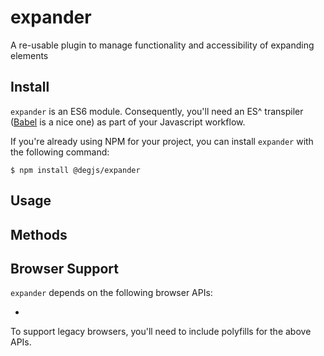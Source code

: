 # expander

A re-usable plugin to manage functionality and accessibility of expanding elements

## Install

`expander` is an ES6 module. Consequently, you'll need an ES^ transpiler ([Babel](https://bablejs.io) is a nice one) as part of your Javascript workflow.

If you're already using NPM for your project, you can install `expander` with the following command:

```
$ npm install @degjs/expander
```

## Usage

## Methods

## Browser Support

`expander` depends on the following browser APIs:

-

To support legacy browsers, you'll need to include polyfills for the above APIs.
